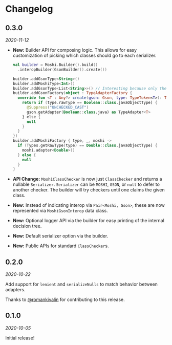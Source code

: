 Changelog
=========

0.3.0
-----

_2020-11-12_

* **New:** Builder API for composing logic. This allows for easy customization of picking which 
  classes should go to each serializer.
  
  ```kotlin
  val builder = Moshi.Builder().build()
    .interopBuilder(GsonBuilder().create())
  
  builder.addGsonType<String>()
  builder.addMoshiType<Int>()
  builder.addGsonType<List<String>>() // Interesting because only the List is captured
  builder.addGsonFactory(object : TypeAdapterFactory {
    override fun <T : Any?> create(gson: Gson, type: TypeToken<T>): TypeAdapter<T>? {
      return if (type.rawType == Boolean::class.javaObjectType) {
        @Suppress("UNCHECKED_CAST")
        gson.getAdapter(Boolean::class.java) as TypeAdapter<T>
      } else {
        null
      }
    }
  })
  builder.addMoshiFactory { type, _, moshi ->
    if (Types.getRawType(type) == Double::class.javaObjectType) {
      moshi.adapter<Double>()
    } else {
      null
    }
  }
  ```
  
* **API Change:** `MoshiClassChecker` is now just `ClassChecker` and returns a nullable 
  `Serializer`. `Serializer` can be `MOSHI`, `GSON`, or `null` to defer to another checker. The 
  builder will try checkers until one claims the given class.
* **New:** Instead of indicating interop via `Pair<Moshi, Gson>`, these are now represented via
  `MoshiGsonInterop` data class.
* **New:** Optional logger API via the builder for easy printing of the internal decision tree.
* **New:** Default serializer option via the builder.
* **New:** Public APIs for standard `ClassChecker`s.

0.2.0
-----

_2020-10-22_

Add support for `lenient` and `serializeNulls` to match behavior between adapters.

Thanks to [@romankivalin](https://github.com/romankivalin) for contributing to this release.

0.1.0
-----

_2020-10-05_

Initial release!
